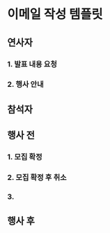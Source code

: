 # 이메일 작성 템플릿


## 연사자
### 1. 발표 내용 요청


### 2. 행사 안내

## 참석자 
## 행사 전  
### 1. 모집 확정


### 2. 모집 확정 후 취소

### 3. 

## 행사 후
